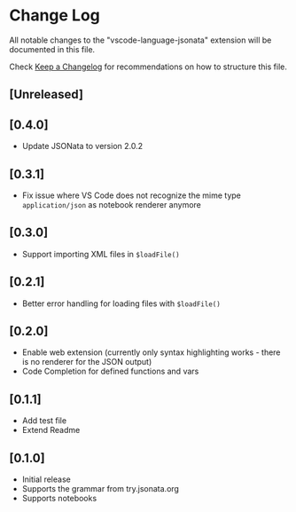 # Change Log

All notable changes to the "vscode-language-jsonata" extension will be documented in this file.

Check [Keep a Changelog](http://keepachangelog.com/) for recommendations on how to structure this file.

## [Unreleased]

## [0.4.0]
- Update JSONata to version 2.0.2

## [0.3.1]
- Fix issue where VS Code does not recognize the mime type `application/json` as notebook renderer anymore

## [0.3.0]

- Support importing XML files in `$loadFile()`
## [0.2.1]

- Better error handling for loading files with `$loadFile()`
## [0.2.0]

- Enable web extension (currently only syntax highlighting works - there is no renderer for the JSON output)
- Code Completion for defined functions and vars

## [0.1.1]

- Add test file
- Extend Readme
## [0.1.0]

- Initial release
- Supports the grammar from try.jsonata.org
- Supports notebooks